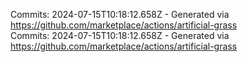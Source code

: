Commits: 2024-07-15T10:18:12.658Z - Generated via https://github.com/marketplace/actions/artificial-grass
<br>
Commits: 2024-07-15T10:18:12.658Z - Generated via https://github.com/marketplace/actions/artificial-grass
<br>
